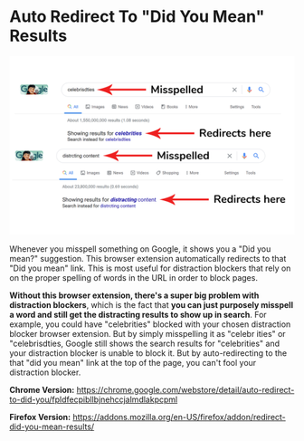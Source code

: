 # Auto Redirect To "Did You Mean" Results

<p align="center">
  <img src="https://github.com/georgekolasa/Auto-Redirect-To-Did-You-Mean-Results/blob/main/images/Slide1.png?raw=true" width="750">
</p>

Whenever you misspell something on Google, it shows you a "Did you mean?" suggestion. This browser extension automatically redirects to that "Did you mean" link. This is most useful for distraction blockers that rely on on the proper spelling of words in the URL in order to block pages.

**Without this browser extension, there's a super big problem with distraction blockers**, which is the fact that **you can just purposely misspell a word and still get the distracting results to show up in search**. For example, you could have "celebrities" blocked with your chosen distraction blocker browser extension. But by simply misspelling it as "celebr ities" or "celebrisdties, Google still shows the search results for "celebrities" and your distraction blocker is unable to block it. But by auto-redirecting to the that "did you mean" link at the top of the page, you can't fool your distraction blocker.

**Chrome Version:** https://chrome.google.com/webstore/detail/auto-redirect-to-did-you/fpldfecpibllbjnehccjalmdlakpcpml

**Firefox Version:** https://addons.mozilla.org/en-US/firefox/addon/redirect-did-you-mean-results/
